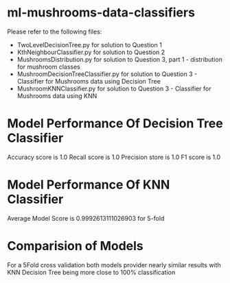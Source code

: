 # ml-mushrooms-data-classifiers

Please refer to the following files:
- TwoLevelDecisionTree.py for solution to Question 1
- KthNeighbourClassifier.py for solution to Question 2
- MushroomsDistribution.py for solution to Question 3, part 1 - distribution for mushroom classes
- MushroomDecisionTreeClassifier.py for solution to Question 3 - Classifier for Mushrooms data using Decision Tree
- MushroomKNNClassifier.py for solution to Question 3 - Classifier for Mushrooms data using KNN

# Model Performance Of Decision Tree Classifier
Accuracy score is 1.0
Recall score is 1.0
Precision store is 1.0
F1 score is 1.0

# Model Performance Of KNN Classifier
Average Model Score is 0.9992613111026903 for 5-fold
 
# Comparision of Models
For a 5Fold cross validation both models provider nearly similar results with KNN Decision Tree being more close to 100% classification
